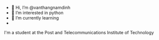 - 👋 Hi, I’m @vanthangnamdinh
- 👀 I’m interested in python
- 🌱 I’m currently learning 
-
<!---
vanthangnamdinh/vanthangnamdinh is a ✨ special ✨ repository because its `README.md` (this file) appears on your GitHub profile.
You can click the Preview link to take a look at your changes.
--->
I'm a student at the Post and Telecommunications Institute of Technology
